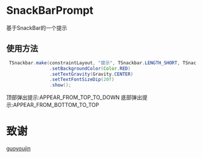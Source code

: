 # SnackBarPrompt
基于SnackBar的一个提示
## 使用方法
```java
 TSnackbar.make(constraintLayout, "提示", TSnackbar.LENGTH_SHORT, TSnackbar.APPEAR_FROM_TOP_TO_DOWN)
                .setBackgroundColor(Color.RED)
                .setTextGravity(Gravity.CENTER)
                .setTextFontSizeDip(20f)
                .show();
```
顶部弹出提示:APPEAR_FROM_TOP_TO_DOWN
底部弹出提示:APPEAR_FROM_BOTTOM_TO_TOP

#  致谢
[guoyoujin](https://github.com/guoyoujin)

